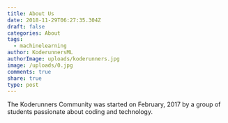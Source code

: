 ```yaml
---
title: About Us
date: 2018-11-29T06:27:35.304Z
draft: false
categories: About
tags:
  - machinelearning
author: KoderunnersML
authorImage: uploads/koderunners.jpg
image: /uploads/0.jpg
comments: true
share: true
type: post
---
```

The Koderunners Community was started on February, 2017 by a group of students passionate about coding and technology.
